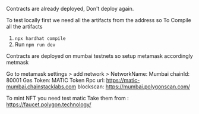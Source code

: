 Contracts are already deployed, Don't deploy again. 

To test locally first we need all the artifacts from the address so
To Compile all the artifacts
1. `npx hardhat compile`
2. Run `npm run dev`


Contracts are deployed on mumbai testnets so setup metamask accordingly
metmask

Go to metamask settings > add network > 
NetworkName: 	Mumbai
chainId:	80001
Gas Token:	MATIC Token
Rpc url: https://matic-mumbai.chainstacklabs.com
blockscan: https://mumbai.polygonscan.com/

To mint NFT you need test matic 
Take them from : https://faucet.polygon.technology/